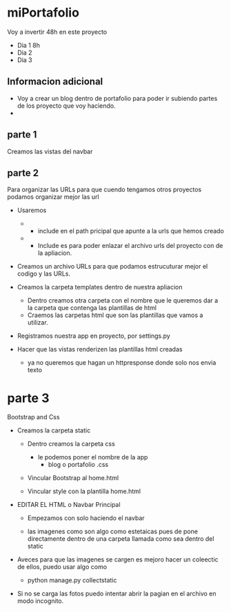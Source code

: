 # miPortafolio

Voy a invertir 48h en este proyecto
- Dia 1 
    8h
- Dia 2 
- Dia 3

## Informacion adicional 
- Voy a crear un blog  dentro de portafolio para poder ir subiendo partes de los proyecto que voy haciendo. 
- 

## parte 1 
Creamos las vistas del navbar

## parte 2 
Para organizar las URLs para que cuendo tengamos otros proyectos podamos organizar mejor las url
- Usaremos 
    - - include en el path pricipal que apunte a la urls que hemos creado
    - - Include es para poder enlazar el archivo urls del proyecto con de la apliacion.

- Creamos un archivo URLs para que podamos estrucuturar mejor el codigo y las URLs. 

- Creamos la carpeta templates dentro de nuestra apliacion 
    - Dentro creamos otra carpeta con el nombre que le queremos dar a la carpeta que contenga las plantillas de html
    - Craemos las carpetas html  que son las plantillas que vamos a utilizar.

- Registramos nuestra app en proyecto,  por settings.py

- Hacer que las vistas renderizen las plantillas html creadas 
    - ya no queremos que hagan un httpresponse donde solo nos envia texto

# parte 3
Bootstrap and Css

- Creamos la carpeta static 
    - Dentro creamos la carpeta css    
        - le podemos poner el nombre de la app
            - blog o portafolio .css

    - Vincular  Bootstrap  al home.html

    - Vincular style con la plantilla home.html


- EDITAR EL HTML o Navbar Principal
    - Empezamos con solo haciendo el navbar

    - las imagenes como son algo como estetaicas pues de pone directamente dentro de una carpeta llamada como sea dentro del static 
    
- Aveces para que las imagenes se cargen es mejoro hacer un coleectic de ellos,  puedo usar algo como 
    - python manage.py collectstatic

- Si no se carga las fotos puedo intentar abrir la pagian en el archivo en modo incognito. 




